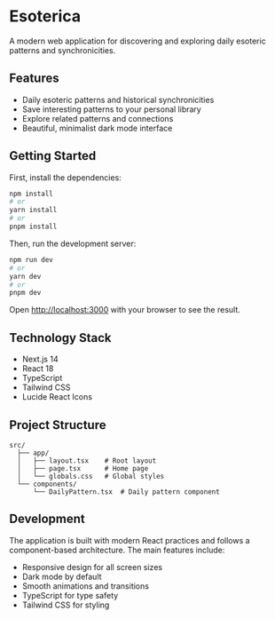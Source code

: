 # Esoterica

A modern web application for discovering and exploring daily esoteric patterns and synchronicities.

## Features

- Daily esoteric patterns and historical synchronicities
- Save interesting patterns to your personal library
- Explore related patterns and connections
- Beautiful, minimalist dark mode interface

## Getting Started

First, install the dependencies:

```bash
npm install
# or
yarn install
# or
pnpm install
```

Then, run the development server:

```bash
npm run dev
# or
yarn dev
# or
pnpm dev
```

Open [http://localhost:3000](http://localhost:3000) with your browser to see the result.

## Technology Stack

- Next.js 14
- React 18
- TypeScript
- Tailwind CSS
- Lucide React Icons

## Project Structure

```
src/
  ├── app/
  │   ├── layout.tsx    # Root layout
  │   ├── page.tsx      # Home page
  │   └── globals.css   # Global styles
  └── components/
      └── DailyPattern.tsx  # Daily pattern component
```

## Development

The application is built with modern React practices and follows a component-based architecture. The main features include:

- Responsive design for all screen sizes
- Dark mode by default
- Smooth animations and transitions
- TypeScript for type safety
- Tailwind CSS for styling 